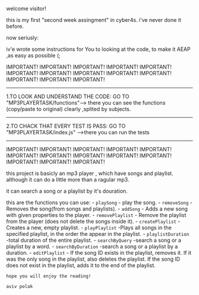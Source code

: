 welcome visitor!

this is my first "second week assingment" in cyber4s. i've never done it before.

now seriusly:

iv'e wrote some instructions for You to looking at the code, to make it AEAP ,as easy as possible (; 



IMPORTANT!     IMPORTANT!     IMPORTANT!     IMPORTANT!     IMPORTANT!     IMPORTANT!     IMPORTANT!     IMPORTANT!     IMPORTANT!     IMPORTANT!     IMPORTANT!     IMPORTANT!     IMPORTANT!   
**************************************************************************************************************************************************************************************************


1.TO LOOK AND UNDERSTAND THE CODE:
GO TO "MP3PLAYERTASK/functions"--> there you can see the functions (copy/paste to original) clearly ,splited by subjects.


**************************************************************************************************************************************************************************************************


2.TO CHACK THAT EVERY TEST IS PASS:
GO TO "MP3PLAYERTASK/index.js" -->there you can run the tests


**************************************************************************************************************************************************************************************************
IMPORTANT!     IMPORTANT!     IMPORTANT!     IMPORTANT!     IMPORTANT!     IMPORTANT!     IMPORTANT!     IMPORTANT!     IMPORTANT!     IMPORTANT!     IMPORTANT!     IMPORTANT!     IMPORTANT!    




this project is basicly an mp3 player , which have songs and playlist. 
although it can do a little more than a ragular mp3.

 it can search a song or a playlist by it's douration.

 this are the functions you can use:
    - `playSong` - play the song.
    - `removeSong` -Removes the song(from songs and playlists).
    - `addSong` - Adds a new song with given properties to the player.
    - `removePlaylist` - Remove the playlist from the player (does not delete the songs inside it).
    - `createPlaylist` - Creates a new, empty playlist.
    - `playPlaylist` -Plays all songs in the specified playlist, in the order the appear in the playlist. 
    - `playlistDuration` -total duration of the entire playlist.
    - `searchByQuery` -search a song or a playlist by a word.
    - `searchByDuration` -search a song or a playlist by a duration.
    - `editPlaylist` - If the song ID exists in the playlist, removes it. If it was the only song in the playlist, also deletes the playlist. If the song ID does not exist in the playlist, adds
    it to the end of the playlist.




    hope you will enjoy the reading!

    aviv polak